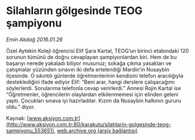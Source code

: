 # Silahların gölgesinde TEOG şampiyonu

*Emin Akdağ 2016.01.26*

<div class="pNewsDetailMainContent ctx_content" itemprop="articleBody">
 <p>
  Özel Aytekin Koleji öğrencisi Elif Şara Kartal, TEOG’un birinci etabındaki 120 sorunun tümünü de doğru cevaplayan şampiyonlardan biri. Hem de bu başarıyı nerede yakaladı biliyor musunuz; sokağa çıkma yasakları ve çatışmalar yüzünden sınavın iki defa ertelendiği Mardin’in Nusaybin ilçesinde. O sıkıntılı günlerde öğretmenlerinin kendisini telefon aracılığıyla desteklediğini ifade ediyor Elif: “Beni arar, hangi derslere çalışacağımı söylerlerdi. Sorularıma telefonla cevap verirlerdi.” Annesi Rojin Kartal ise “Öğretmenler, öğrencilerin olaylardan etkilenmemesi için elinden geleni yaptı. Çocukları sınava iyi hazırladılar. Kızım da Nusaybin halkının gururu oldu.” diyor.
 </p>
</div>


Kaynak: [www.aksiyon.com.tr](http://www.aksiyon.com.tr:80/karakutu/silahlarin-golgesinde-teog-sampiyonu_553651), [web.archive.org (arşiv bağlantısı)](http://web.archive.org/web/20160203121317/http://www.aksiyon.com.tr:80/karakutu/silahlarin-golgesinde-teog-sampiyonu_553651)
